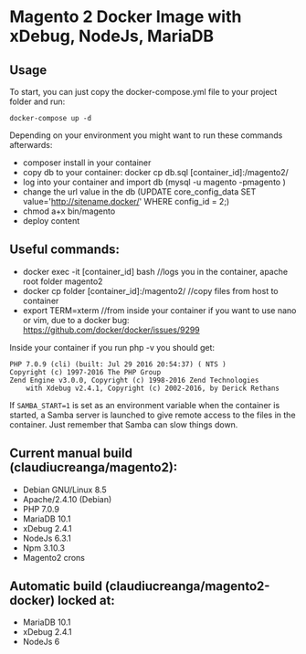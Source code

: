 # Magento 2 Docker Image with xDebug, NodeJs, MariaDB

## Usage

To start, you can just copy the docker-compose.yml file to your project folder and run:

    docker-compose up -d

Depending on your environment you might want to run these commands afterwards:

* composer install in your container
* copy db to your container: docker cp db.sql [container_id]:/magento2/
* log into your container and import db (mysql -u magento -pmagento )
* change the url value in the db (UPDATE core_config_data SET value='http://sitename.docker/' WHERE config_id = 2;)
* chmod a+x bin/magento
* deploy content

## Useful commands:

* docker exec -it [container_id] bash //logs you in the container, apache root folder magento2
* docker cp folder [container_id]:/magento2/ //copy files from host to container
* export TERM=xterm //from inside your container if you want to use nano or vim, due to a docker bug: https://github.com/docker/docker/issues/9299

Inside your container if you run php -v you should get:

    PHP 7.0.9 (cli) (built: Jul 29 2016 20:54:37) ( NTS )
    Copyright (c) 1997-2016 The PHP Group
    Zend Engine v3.0.0, Copyright (c) 1998-2016 Zend Technologies
        with Xdebug v2.4.1, Copyright (c) 2002-2016, by Derick Rethans

If `SAMBA_START=1` is set as an environment variable when the
container is started, a Samba server is launched to give remote
access to the files in the container. Just remember that Samba
can slow things down.

## Current manual build (claudiucreanga/magento2): 
* Debian GNU/Linux 8.5
* Apache/2.4.10 (Debian)
* PHP 7.0.9
* MariaDB 10.1 
* xDebug 2.4.1
* NodeJs 6.3.1
* Npm 3.10.3
* Magento2 crons

## Automatic build (claudiucreanga/magento2-docker) locked at:
* MariaDB 10.1 
* xDebug 2.4.1
* NodeJs 6


